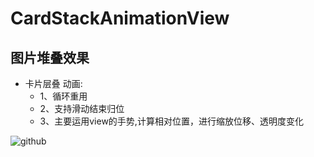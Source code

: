 CardStackAnimationView
====

图片堆叠效果
---------

* 卡片层叠 动画:
  * 1、循环重用
  * 2、支持滑动结束归位
  * 3、主要运用view的手势,计算相对位置，进行缩放位移、透明度变化



![github](https://github.com/snowDreams/StackCardViewRecycleLayout/raw/master/动画效果2.gif)

